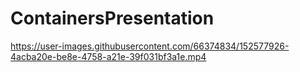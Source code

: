 # ContainersPresentation

https://user-images.githubusercontent.com/66374834/152577926-4acba20e-be8e-4758-a21e-39f031bf3a1e.mp4


